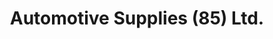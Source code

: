 ---
title: "Automotive Supplies (85) Ltd."
url: /conception-bay-south/automotive-supplies-85-ltd-conception-bay-highway/
shop: Autoteile
---